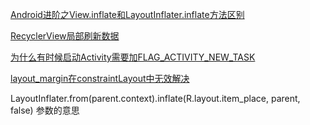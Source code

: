 [Android进阶之View.inflate和LayoutInflater.inflate方法区别](https://blog.csdn.net/chenliguan/article/details/82314122)

[RecyclerView局部刷新数据](https://blog.csdn.net/mysky984/article/details/91619245)

[为什么有时候启动Activity需要加FLAG_ACTIVITY_NEW_TASK](https://blog.csdn.net/dct8888/article/details/52064160)

[layout_margin在constraintLayout中无效解决](https://www.jianshu.com/p/af1876851e7e)



 LayoutInflater.from(parent.context).inflate(R.layout.item_place, parent, false) 参数的意思